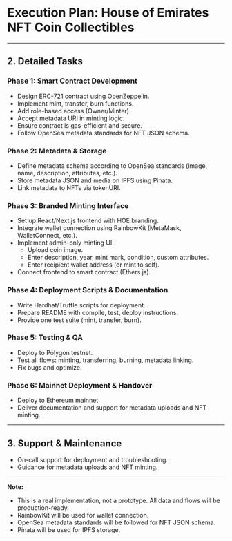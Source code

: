 # Execution Plan: House of Emirates NFT Coin Collectibles
---

## 2. Detailed Tasks

### Phase 1: Smart Contract Development
- Design ERC-721 contract using OpenZeppelin.
- Implement mint, transfer, burn functions.
- Add role-based access (Owner/Minter).
- Accept metadata URI in minting logic.
- Ensure contract is gas-efficient and secure.
- Follow OpenSea metadata standards for NFT JSON schema.

### Phase 2: Metadata & Storage
- Define metadata schema according to OpenSea standards (image, name, description, attributes, etc.).
- Store metadata JSON and media on IPFS using Pinata.
- Link metadata to NFTs via tokenURI.

### Phase 3: Branded Minting Interface
- Set up React/Next.js frontend with HOE branding.
- Integrate wallet connection using RainbowKit (MetaMask, WalletConnect, etc.).
- Implement admin-only minting UI:
  - Upload coin image.
  - Enter description, year, mint mark, condition, custom attributes.
  - Enter recipient wallet address (or mint to self).
- Connect frontend to smart contract (Ethers.js).

### Phase 4: Deployment Scripts & Documentation
- Write Hardhat/Truffle scripts for deployment.
- Prepare README with compile, test, deploy instructions.
- Provide one test suite (mint, transfer, burn).

### Phase 5: Testing & QA
- Deploy to Polygon testnet.
- Test all flows: minting, transferring, burning, metadata linking.
- Fix bugs and optimize.

### Phase 6: Mainnet Deployment & Handover
- Deploy to Ethereum mainnet.
- Deliver documentation and support for metadata uploads and NFT minting.

---

## 3. Support & Maintenance
- On-call support for deployment and troubleshooting.
- Guidance for metadata uploads and NFT minting.

---

**Note:**
- This is a real implementation, not a prototype. All data and flows will be production-ready.
- RainbowKit will be used for wallet connection.
- OpenSea metadata standards will be followed for NFT JSON schema.
- Pinata will be used for IPFS storage.
